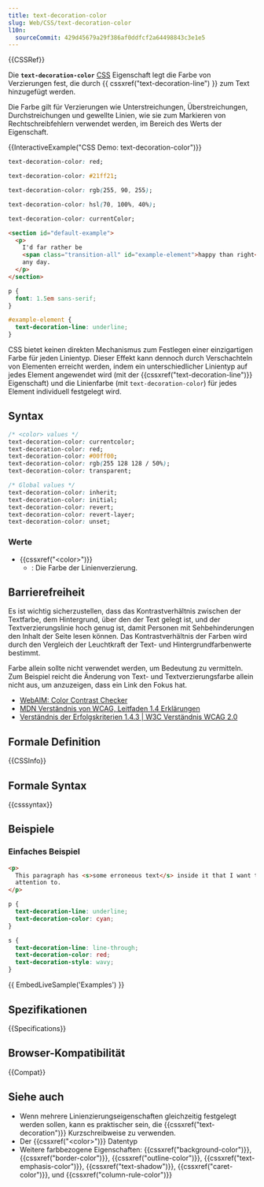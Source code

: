 ```yaml
---
title: text-decoration-color
slug: Web/CSS/text-decoration-color
l10n:
  sourceCommit: 429d45679a29f386af0ddfcf2a64498843c3e1e5
---
```


{{CSSRef}}

Die **`text-decoration-color`** [CSS](/de/docs/Web/CSS) Eigenschaft legt die Farbe von Verzierungen fest, die durch {{ cssxref("text-decoration-line") }} zum Text hinzugefügt werden.

Die Farbe gilt für Verzierungen wie Unterstreichungen, Überstreichungen, Durchstreichungen und gewellte Linien, wie sie zum Markieren von Rechtschreibfehlern verwendet werden, im Bereich des Werts der Eigenschaft.

{{InteractiveExample("CSS Demo: text-decoration-color")}}

```css interactive-example-choice
text-decoration-color: red;
```

```css interactive-example-choice
text-decoration-color: #21ff21;
```

```css interactive-example-choice
text-decoration-color: rgb(255, 90, 255);
```

```css interactive-example-choice
text-decoration-color: hsl(70, 100%, 40%);
```

```css interactive-example-choice
text-decoration-color: currentColor;
```

```html interactive-example
<section id="default-example">
  <p>
    I'd far rather be
    <span class="transition-all" id="example-element">happy than right</span>
    any day.
  </p>
</section>
```

```css interactive-example
p {
  font: 1.5em sans-serif;
}

#example-element {
  text-decoration-line: underline;
}
```

CSS bietet keinen direkten Mechanismus zum Festlegen einer einzigartigen Farbe für jeden Linientyp. Dieser Effekt kann dennoch durch Verschachteln von Elementen erreicht werden, indem ein unterschiedlicher Linientyp auf jedes Element angewendet wird (mit der {{cssxref("text-decoration-line")}} Eigenschaft) und die Linienfarbe (mit `text-decoration-color`) für jedes Element individuell festgelegt wird.

## Syntax

```css
/* <color> values */
text-decoration-color: currentcolor;
text-decoration-color: red;
text-decoration-color: #00ff00;
text-decoration-color: rgb(255 128 128 / 50%);
text-decoration-color: transparent;

/* Global values */
text-decoration-color: inherit;
text-decoration-color: initial;
text-decoration-color: revert;
text-decoration-color: revert-layer;
text-decoration-color: unset;
```

### Werte

- {{cssxref("&lt;color&gt;")}}
  - : Die Farbe der Linienverzierung.

## Barrierefreiheit

Es ist wichtig sicherzustellen, dass das Kontrastverhältnis zwischen der Textfarbe, dem Hintergrund, über den der Text gelegt ist, und der Textverzierungslinie hoch genug ist, damit Personen mit Sehbehinderungen den Inhalt der Seite lesen können. Das Kontrastverhältnis der Farben wird durch den Vergleich der Leuchtkraft der Text- und Hintergrundfarbenwerte bestimmt.

Farbe allein sollte nicht verwendet werden, um Bedeutung zu vermitteln. Zum Beispiel reicht die Änderung von Text- und Textverzierungsfarbe allein nicht aus, um anzuzeigen, dass ein Link den Fokus hat.

- [WebAIM: Color Contrast Checker](https://webaim.org/resources/contrastchecker/)
- [MDN Verständnis von WCAG, Leitfaden 1.4 Erklärungen](/de/docs/Web/Accessibility/Guides/Understanding_WCAG/Perceivable#guideline_1.4_make_it_easier_for_users_to_see_and_hear_content_including_separating_foreground_from_background)
- [Verständnis der Erfolgskriterien 1.4.3 | W3C Verständnis WCAG 2.0](https://www.w3.org/TR/UNDERSTANDING-WCAG20/visual-audio-contrast-contrast.html)

## Formale Definition

{{CSSInfo}}

## Formale Syntax

{{csssyntax}}

## Beispiele

### Einfaches Beispiel

```html
<p>
  This paragraph has <s>some erroneous text</s> inside it that I want to call
  attention to.
</p>
```

```css
p {
  text-decoration-line: underline;
  text-decoration-color: cyan;
}

s {
  text-decoration-line: line-through;
  text-decoration-color: red;
  text-decoration-style: wavy;
}
```

{{ EmbedLiveSample('Examples') }}

## Spezifikationen

{{Specifications}}

## Browser-Kompatibilität

{{Compat}}

## Siehe auch

- Wenn mehrere Linienzierungseigenschaften gleichzeitig festgelegt werden sollen, kann es praktischer sein, die {{cssxref("text-decoration")}} Kurzschreibweise zu verwenden.
- Der {{cssxref("&lt;color&gt;")}} Datentyp
- Weitere farbbezogene Eigenschaften: {{cssxref("background-color")}}, {{cssxref("border-color")}}, {{cssxref("outline-color")}}, {{cssxref("text-emphasis-color")}}, {{cssxref("text-shadow")}}, {{cssxref("caret-color")}}, und {{cssxref("column-rule-color")}}
